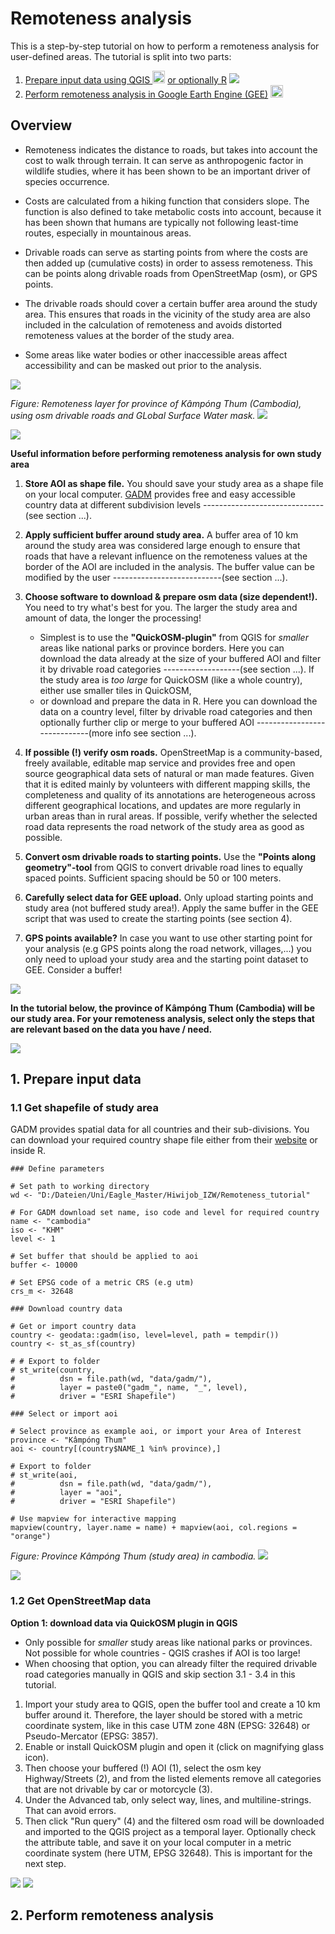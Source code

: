 # Remoteness analysis

This is a step-by-step tutorial on how to perform a remoteness analysis for user-defined areas. The tutorial is split into two parts:
1. [Prepare input data using QGIS ](#1-Prepare-input-data) <img src="https://github.com/Luisa-del/Remoteness/blob/main/img/logo_qgis.png" width="20"> [or optionally R](#1-Prepare-input-data) <img src="https://github.com/Luisa-del/Remoteness/blob/main/img/logo_r.png"> 
2. [Perform remoteness analysis in Google Earth Engine (GEE)](#2-perform-remoteness-analysis) <img src="https://github.com/Luisa-del/Remoteness/blob/main/img/logo_gee.png" width="20">

## Overview

* Remoteness indicates the distance to roads, but takes into account the cost to walk through terrain. It can serve as anthropogenic factor in wildlife studies, where it has been shown to be an important driver of species occurrence.
  
* Costs are calculated from a hiking function that considers slope. The function is also defined to take metabolic costs into account, because it has been shown that humans are typically not following least-time routes, especially in mountainous areas.
  
* Drivable roads can serve as starting points from where the costs are then added up (cumulative costs) in order to assess remoteness. This can be points along drivable roads from OpenStreetMap (osm), or GPS points.

* The drivable roads should cover a certain buffer area around the study area. This ensures that roads in the vicinity of the study area are also included in the calculation of remoteness and avoids distorted remoteness values at the border of the study area.

* Some areas like water bodies or other inaccessible areas affect accessibility and can be masked out prior to the analysis.

![](".png")

*Figure: Remoteness layer for province of Kâmpóng Thum (Cambodia), using osm drivable roads and GLobal Surface Water mask.*
<img src="https://github.com/Luisa-del/Remoteness/blob/main/img/remoteness.png">

![](".png")

**Useful information before performing remoteness analysis for own study area**

1. **Store AOI as shape file.** You should save your study area as a shape file on your local computer. [GADM](https://gadm.org/download_country.html) provides free and easy accessible country data at different subdivision levels ------------------------------(see section ...).
  
2. **Apply sufficient buffer around study area.** A buffer area of 10 km around the study area was considered large enough to ensure that roads that have a relevant influence on the remoteness values at the border of the AOI are included in the analysis. The buffer value can be modified by the user ---------------------------(see section ...).

3. **Choose software to download & prepare osm data (size dependent!).** You need to try what's best for you. The larger the study area and amount of data, the longer the processing!
    + Simplest is to use the **"QuickOSM-plugin"** from QGIS for *smaller* areas like national parks or province borders. Here you can download the data already at the size of your buffered AOI and filter it by drivable road categories -------------------(see section ...). If the study area is *too large* for QuickOSM (like a whole country), either use smaller tiles in QuickOSM,
    + or download and prepare the data in R. Here you can download the data on a country level, filter by drivable road categories and then optionally further clip or merge to your buffered AOI -----------------------------(more info see section ...). 

4. **If possible (!) verify osm roads.** OpenStreetMap is a community-based, freely available, editable map service and provides free and open source geographical data sets of natural or man made features. Given that it is edited mainly by volunteers with different mapping skills, the completeness and quality of its annotations are heterogeneous across different geographical locations, and updates are more regularly in urban areas than in rural areas. If possible, verify whether the selected road data represents the road network of the study area as good as possible. 

5. **Convert osm drivable roads to starting points.** Use the **"Points along geometry"-tool** from QGIS to convert drivable road lines to equally spaced points. Sufficient spacing should be 50 or 100 meters.

6. **Carefully select data for GEE upload.** Only upload starting points and study area (not buffered study area!). Apply the same buffer in the GEE script that was used to create the starting points (see section 4).

7. **GPS points available?** In case you want to use other starting point for your analysis (e.g GPS points along the road network, villages,...) you only need to upload your study area and the starting point dataset to GEE. Consider a buffer!

![](".png")

**In the tutorial below, the province of Kâmpóng Thum (Cambodia) will be our study area. For your remoteness analysis, select only the steps that are relevant based on the data you have / need.**


![](".png")

## 1. Prepare input data

### 1.1 Get shapefile of study area

GADM provides spatial data for all countries and their sub-divisions. You can download your required country shape file either from their [website](https://gadm.org/download_country.html) or inside R.

```{r}
### Define parameters

# Set path to working directory
wd <- "D:/Dateien/Uni/Eagle_Master/Hiwijob_IZW/Remoteness_tutorial"

# For GADM download set name, iso code and level for required country
name <- "cambodia"
iso <- "KHM"
level <- 1

# Set buffer that should be applied to aoi
buffer <- 10000

# Set EPSG code of a metric CRS (e.g utm)
crs_m <- 32648
```
  
```{r}
### Download country data 

# Get or import country data
country <- geodata::gadm(iso, level=level, path = tempdir())
country <- st_as_sf(country)

# # Export to folder
# st_write(country,
#          dsn = file.path(wd, "data/gadm/"),
#          layer = paste0("gadm_", name, "_", level),
#          driver = "ESRI Shapefile")
```
  
```{r}
### Select or import aoi

# Select province as example aoi, or import your Area of Interest
province <- "Kâmpóng Thum"
aoi <- country[(country$NAME_1 %in% province),]

# Export to folder
# st_write(aoi,
#          dsn = file.path(wd, "data/gadm/"),
#          layer = "aoi",
#          driver = "ESRI Shapefile")

```

```{r class.source = 'fold-hide'}
# Use mapview for interactive mapping
mapview(country, layer.name = name) + mapview(aoi, col.regions = "orange")
```
*Figure: Province Kâmpóng Thum (study area) in cambodia.*
<img src="https://github.com/Luisa-del/Remoteness/blob/main/img/aoi.PNG">

![](".png")

### 1.2 Get OpenStreetMap data

**Option 1: download data via QuickOSM plugin in QGIS**  
  
* Only possible for *smaller* study areas like national parks or provinces. Not possible for whole countries - QGIS crashes if AOI is too large!
* When choosing that option, you can already filter the required drivable road categories manually in QGIS and skip section 3.1 - 3.4 in this tutorial.

1. Import your study area to QGIS, open the buffer tool and create a 10 km buffer around it. Therefore, the layer should be stored with a metric coordinate system, like in this case UTM zone 48N (EPSG: 32648) or Pseudo-Mercator (EPSG: 3857).
2. Enable or install QuickOSM plugin and open it (click on magnifying glass icon).
3. Then choose your buffered (!) AOI (1), select the osm key Highway/Streets (2), and from the listed elements remove all categories that are not drivable by car or motorcycle (3).
4. Under the Advanced tab, only select way, lines, and multiline-strings. That can avoid errors.
5. Then click "Run query" (4) and the filtered osm road will be downloaded and imported to the QGIS project as a temporal layer. Optionally check the attribute table, and save it on your local computer in a metric coordinate system (here UTM, EPSG 32648). This is important for the next step.

<img src="https://github.com/Luisa-del/Remoteness/blob/main/img/qgis_quickosm1.png">
<img src="https://github.com/Luisa-del/Remoteness/blob/main/img/qgis_quickosm2.png">














## 2. Perform remoteness analysis





